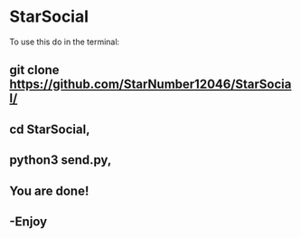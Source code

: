 # StarSocial
To use this do in the terminal: 
## git clone https://github.com/StarNumber12046/StarSocial/ 
## cd StarSocial, 
## python3 send.py, 
## You are done!

## -Enjoy
